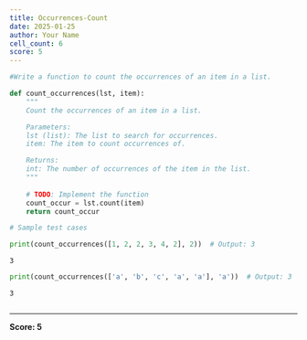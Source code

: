 ```yaml
---
title: Occurrences-Count
date: 2025-01-25
author: Your Name
cell_count: 6
score: 5
---
```


```python
#Write a function to count the occurrences of an item in a list.
```


```python
def count_occurrences(lst, item):
    """
    Count the occurrences of an item in a list.

    Parameters:
    lst (list): The list to search for occurrences.
    item: The item to count occurrences of.

    Returns:
    int: The number of occurrences of the item in the list.
    """
    
    # TODO: Implement the function
    count_occur = lst.count(item)
    return count_occur
```


```python
# Sample test cases
```


```python
print(count_occurrences([1, 2, 2, 3, 4, 2], 2))  # Output: 3
```

    3



```python
print(count_occurrences(['a', 'b', 'c', 'a', 'a'], 'a'))  # Output: 3
```

    3



```python

```


---
**Score: 5**
